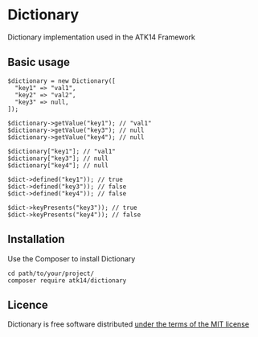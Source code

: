 Dictionary
==========

Dictionary implementation used in the ATK14 Framework

Basic usage
-----------

    $dictionary = new Dictionary([
      "key1" => "val1",
      "key2" => "val2",
      "key3" => null, 
    ]);

    $dictionary->getValue("key1"); // "val1"
    $dictionary->getValue("key3"); // null
    $dictionary->getValue("key4"); // null

    $dictionary["key1"]; // "val1"
    $dictionary["key3"]; // null
    $dictionary["key4"]; // null

    $dict->defined("key1")); // true
    $dict->defined("key3")); // false
    $dict->defined("key4")); // false

    $dict->keyPresents("key3")); // true
    $dict->keyPresents("key4")); // false

Installation
------------

Use the Composer to install Dictionary

    cd path/to/your/project/
    composer require atk14/dictionary

Licence
-------

Dictionary is free software distributed [under the terms of the MIT license](http://www.opensource.org/licenses/mit-license)

<!-- vim: et:ts=2 -->
